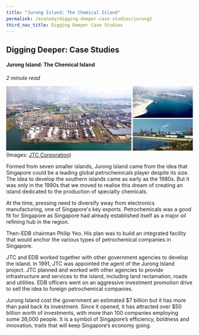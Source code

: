 ```yaml
---
title: "Jurong Island: The Chemical Island"
permalink: /economy/digging-deeper-case-studies/jurong2
third_nav_title: Digging Deeper Case Studies
---
```

## Digging Deeper: Case Studies
#### Jurong Island: The Chemical Island
<i>2 minute read</i>

![Alt text for image on Isomer site](/images/economy/case-studies/ind-jurongisland2.jpg)
(Images: [JTC Corporation](https://www.jtc.gov.sg/industrial-land-and-space/Pages/jurong-island.aspx))

Formed from seven smaller islands, Jurong Island came from the idea that Singapore could be a leading global petrochemicals player despite its size. The idea to develop the southern islands came as early as the 1980s. But it was only in the 1990s that we moved to realise this dream of creating an island dedicated to the production of specialty chemicals.

At the time, pressing need to diversify away from electronics manufacturing, one of Singapore's key exports. Petrochemicals was a good fit for Singapore as Singapore had already established itself as a major oil refining hub in the region.

Then-EDB chairman Philip Yeo. His plan was to build an integrated facility that would anchor the various types of petrochemical companies in Singapore.

JTC and EDB worked together with other government agencies to develop the island. In 1991, JTC was appointed the agent of the Jurong Island project. JTC planned and worked with other agencies to provide infrastructure and services to the island, including land reclamation, roads and utilities. EDB officers went on an aggressive investment promotion drive to sell the idea to foreign petrochemical companies.

Jurong Island cost the government an estimated $7 billion but it has more than paid back its investment. Since it opened, it has attracted over $50 billion worth of investments, with more than 100 companies employing some 26,000 people. It is a symbol of Singapore’s efficiency, boldness and innovation, traits that will keep Singapore’s economy going.